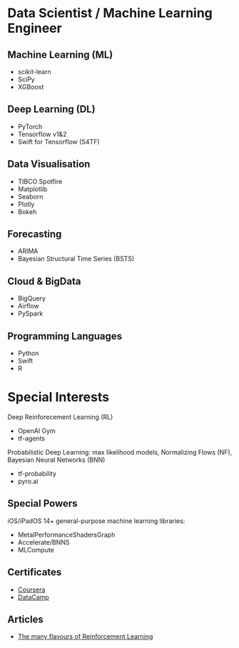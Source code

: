 # Data Scientist / Machine Learning Engineer

## Machine Learning (ML)
* scikit-learn
* SciPy
* XGBoost

## Deep Learning (DL)
* PyTorch
* Tensorflow v1&2
* Swift for Tensorflow (S4TF)

## Data Visualisation
* TIBCO Spotfire
* Matplotlib
* Seaborn
* Plotly
* Bokeh

## Forecasting
* ARIMA
* Bayesian Structural Time Series (BSTS)

## Cloud & BigData
* BigQuery
* Airflow
* PySpark

## Programming Languages
* Python
* Swift
* R

# Special Interests
Deep Reinforecement Learning (RL)
* OpenAI Gym
* tf-agents

Probabilistic Deep Learning: max likelihood models, Normalizing Flows (NF), Bayesian Neural Networks (BNN)
* tf-probability
* pyro.ai

## Special Powers
iOS/iPadOS 14+ general-purpose machine learning libraries:
* MetalPerformanceShadersGraph
* Accelerate/BNNS
* MLCompute

## Certificates
* [Coursera](https://github.com/maxvol/Coursera)
* [DataCamp](https://github.com/maxvol/DataCamp)

## Articles

* [The many flavours of Reinforcement Learning](https://medium.com/@maxim.volgin/the-many-flavours-of-reinforcement-learning-7f9eda6798eb)

